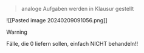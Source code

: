 > analoge Aufgaben werden in Klausur gestellt

![[Pasted image 20240209091056.png]]

> [!Warning]
> Fälle, die 0 liefern sollen, einfach NICHT behandeln!!


